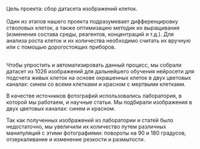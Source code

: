 Цель проекта: сбор датасета изображений клеток.
<br>
<br>
Один из этапов нашего проекта подразумевает дифференцировку стволовых клеток, а также оптимизацию методик их выращивания (изменения состава среды, реагентов, концентраций и т.д.). Для анализа роста клеток и их количества необходимо считать их вручную или с помощью дорогостоящих приборов.
<br>
<br>

Чтобы упростить и автоматизировать данный процесс, мы собрали датасет из 1026 изображений для дальнейшего обучения нейросети для подсчета живых клеток на основе окрашенных клеток в двух цветовых каналах: синем со всеми клетками и красном с мертвыми клетками.
<br>

В качестве источников фотографий использовались лаборатория, в которой мы работаем, и научные статьи. Мы подбирали изображения в двух цветовых каналах: синем и красном.<br>

Так как полученных изображений из лаборатории и статей было недостаточно, мы увеличили их количество путем различных манипуляций с этими фотографиями: повороты на 90 и 180 градусов, отзеркаливание и изменение резкости и размытости.
